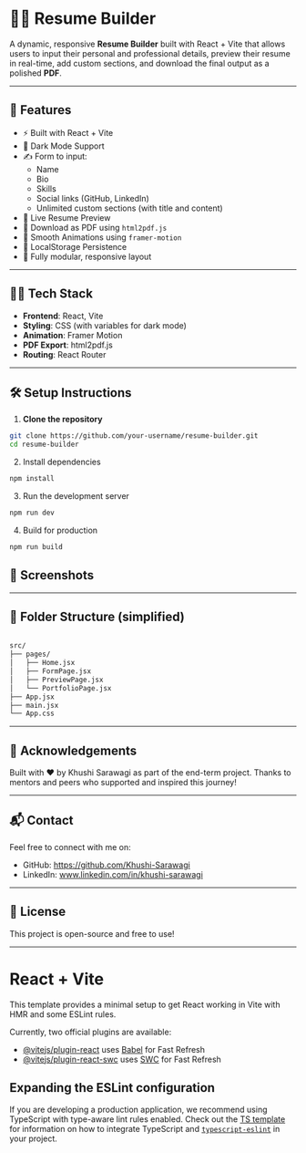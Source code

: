 # 🧑‍💼 Resume Builder

A dynamic, responsive **Resume Builder** built with React + Vite that allows users to input their personal and professional details, preview their resume in real-time, add custom sections, and download the final output as a polished **PDF**.

---

## 🚀 Features

- ⚡ Built with React + Vite
- 🌙 Dark Mode Support
- ✍️ Form to input:
  - Name
  - Bio
  - Skills
  - Social links (GitHub, LinkedIn)
  - Unlimited custom sections (with title and content)
- 👀 Live Resume Preview
- 📄 Download as PDF using `html2pdf.js`
- 🎨 Smooth Animations using `framer-motion`
- 🔁 LocalStorage Persistence
- 🧱 Fully modular, responsive layout

---

## 🧑‍💻 Tech Stack

- **Frontend**: React, Vite
- **Styling**: CSS (with variables for dark mode)
- **Animation**: Framer Motion
- **PDF Export**: html2pdf.js
- **Routing**: React Router

---

## 🛠️ Setup Instructions

1. **Clone the repository**

```bash
git clone https://github.com/your-username/resume-builder.git
cd resume-builder

```

2.	Install dependencies

```bash
npm install
```

3.	Run the development server

```bash
npm run dev
```
4.	Build for production

```bash
npm run build

```


## 📸 Screenshots




---


## 📁 Folder Structure (simplified)



``` bash

src/
├── pages/
│   ├── Home.jsx
│   ├── FormPage.jsx
│   ├── PreviewPage.jsx
│   └── PortfolioPage.jsx
├── App.jsx
├── main.jsx
└── App.css


```

---


## 🙌 Acknowledgements


Built with ❤️ by Khushi Sarawagi as part of the end-term project.
Thanks to mentors and peers who supported and inspired this journey!


---


## 📬 Contact


Feel free to connect with me on:
  -	GitHub: https://github.com/Khushi-Sarawagi
  -	LinkedIn: www.linkedin.com/in/khushi-sarawagi


 ---

 
## 📜 License


This project is open-source and free to use!


---




# React + Vite

This template provides a minimal setup to get React working in Vite with HMR and some ESLint rules.

Currently, two official plugins are available:

- [@vitejs/plugin-react](https://github.com/vitejs/vite-plugin-react/blob/main/packages/plugin-react) uses [Babel](https://babeljs.io/) for Fast Refresh
- [@vitejs/plugin-react-swc](https://github.com/vitejs/vite-plugin-react/blob/main/packages/plugin-react-swc) uses [SWC](https://swc.rs/) for Fast Refresh

## Expanding the ESLint configuration

If you are developing a production application, we recommend using TypeScript with type-aware lint rules enabled. Check out the [TS template](https://github.com/vitejs/vite/tree/main/packages/create-vite/template-react-ts) for information on how to integrate TypeScript and [`typescript-eslint`](https://typescript-eslint.io) in your project.
